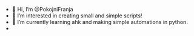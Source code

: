- 👋 Hi, I’m @PokojniFranja
- 👀 I’m interested in creating small and simple scripts!
- 🌱 I’m currently learning ahk and making simple automations in python.
- 
